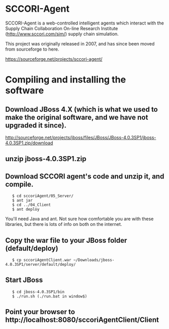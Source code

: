 # SCCORI-Agent

SCCORI-Agent is a web-controlled intelligent agents which interact with the Supply Chain Collaboration On-line Research Institute (http://www.sccori.com/sim/) supply chain simulation.

This project was originally released in 2007, and has since been moved from sourceforge to here. 

https://sourceforge.net/projects/sccori-agent/

# Compiling and installing the software

## Download JBoss 4.X (which is what we used to make the original software, and we have not upgraded it since).
 http://sourceforge.net/projects/jboss/files/JBoss/JBoss-4.0.3SP1/jboss-4.0.3SP1.zip/download

## unzip jboss-4.0.3SP1.zip

## Download SCCORI agent's code and unzip it, and compile.
       $ cd sccoriAgent/05_Server/
       $ ant jar
       $ cd ../04_Client
       $ ant deploy

   You'll need Java and ant. Not sure how comfortable you are with these libraries, but there is lots of info on both on the internet.

## Copy the war file to your JBoss folder (default/deploy)
       $ cp sccoriAgentClient.war ~/Downloads/jboss-4.0.3SP1/server/default/deploy/

## Start JBoss
       $ cd jboss-4.0.3SP1/bin
       $ ./run.sh (./run.bat in window$)

## Point your browser to http://localhost:8080/sccoriAgentClient/Client
